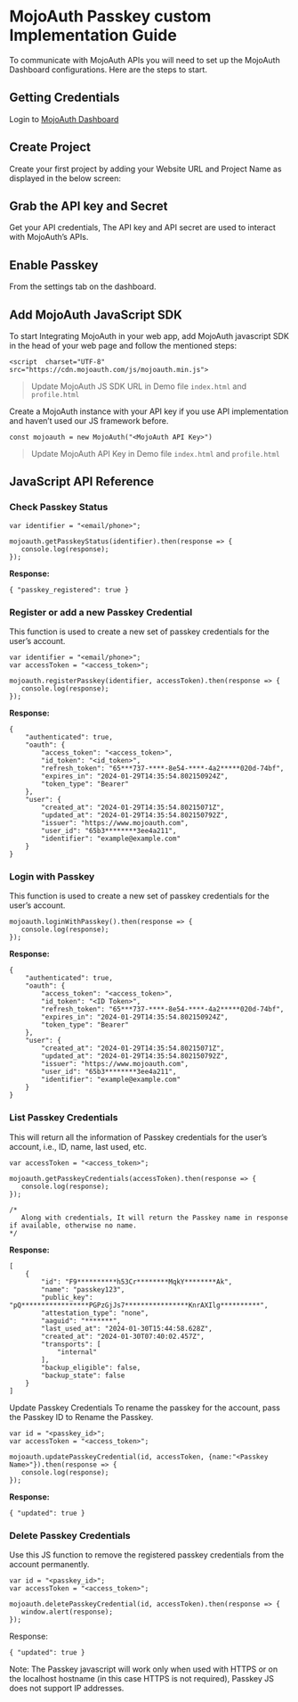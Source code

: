 # MojoAuth Passkey custom Implementation Guide

To communicate with MojoAuth APIs you will need to set up the MojoAuth Dashboard configurations. Here are the steps to start.

## Getting Credentials

Login to [MojoAuth Dashboard](https://mojoauth.com/dashboard/getting-started)

## Create Project
Create your first project by adding your Website URL and Project Name as displayed in the below screen:


## Grab the API key and Secret 

Get your API credentials, The API key and API secret are used to interact with MojoAuth’s APIs.


## Enable Passkey
From the settings tab on the dashboard.



## Add MojoAuth JavaScript SDK
To start Integrating MojoAuth in your web app, add MojoAuth javascript SDK in the head of your web page and follow the mentioned steps:

```
<script  charset="UTF-8"  src="https://cdn.mojoauth.com/js/mojoauth.min.js">
```

> Update MojoAuth JS SDK URL in Demo file `index.html` and `profile.html`

Create a MojoAuth instance with your API key if you use API implementation and haven’t used our JS framework before.

```
const mojoauth = new MojoAuth("<MojoAuth API Key>")
```

> Update MojoAuth API Key in Demo file `index.html` and `profile.html`

## JavaScript API Reference

### Check Passkey Status

```
var identifier = "<email/phone>";

mojoauth.getPasskeyStatus(identifier).then(response => {
   console.log(response);
});
```


**Response:** 

```
{ "passkey_registered": true }
```


### Register or add a new Passkey Credential
This function is used to create a new set of passkey credentials for the user’s account.

```
var identifier = "<email/phone>";
var accessToken = "<access_token>";

mojoauth.registerPasskey(identifier, accessToken).then(response => {
   console.log(response);
});
```

**Response:** 

```
{
    "authenticated": true,
    "oauth": {
        "access_token": "<access_token>",
        "id_token": "<id_token>",
        "refresh_token": "65***737-****-8e54-****-4a2*****020d-74bf",
        "expires_in": "2024-01-29T14:35:54.802150924Z",
        "token_type": "Bearer"
    },
    "user": {
        "created_at": "2024-01-29T14:35:54.80215071Z",
        "updated_at": "2024-01-29T14:35:54.802150792Z",
        "issuer": "https://www.mojoauth.com",
        "user_id": "65b3********3ee4a211",
        "identifier": "example@example.com"
    }
}
```


### Login with Passkey
This function is used to create a new set of passkey credentials for the user’s account.

```
mojoauth.loginWithPasskey().then(response => {
   console.log(response);
});
```

**Response:**

```
{
    "authenticated": true,
    "oauth": {
        "access_token": "<access_token>",
        "id_token": "<ID Token>",
        "refresh_token": "65***737-****-8e54-****-4a2*****020d-74bf",
        "expires_in": "2024-01-29T14:35:54.802150924Z",
        "token_type": "Bearer"
    },
    "user": {
        "created_at": "2024-01-29T14:35:54.80215071Z",
        "updated_at": "2024-01-29T14:35:54.802150792Z",
        "issuer": "https://www.mojoauth.com",
        "user_id": "65b3********3ee4a211",
        "identifier": "example@example.com"
    }
}
```



### List Passkey Credentials 
This will return all the information of Passkey credentials for the user’s account, i.e., ID, name, last used, etc.

```
var accessToken = "<access_token>";

mojoauth.getPasskeyCredentials(accessToken).then(response => {
   console.log(response);
});

/*
   Along with credentials, It will return the Passkey name in response if available, otherwise no name.
*/
```


**Response:**

```
[
    {
        "id": "F9**********h53Cr********MqkY********Ak",
        "name": "passkey123",
        "public_key": "pQ*****************PGPzGjJs7****************KnrAXIlg**********",
        "attestation_type": "none",
        "aaguid": "*******",
        "last_used_at": "2024-01-30T15:44:58.628Z",
        "created_at": "2024-01-30T07:40:02.457Z",
        "transports": [
            "internal"
        ],
        "backup_eligible": false,
        "backup_state": false
    }
]
```


Update Passkey Credentials 
To rename the passkey for the account, pass the Passkey ID to Rename the Passkey.

```
var id = "<passkey_id>";
var accessToken = "<access_token>";

mojoauth.updatePasskeyCredential(id, accessToken, {name:"<Passkey Name>"}).then(response => {
   console.log(response);
});
```

**Response:** 

```
{ "updated": true }
```

### Delete Passkey Credentials
Use this JS function to remove the registered passkey credentials from the account permanently. 

```
var id = "<passkey_id>";
var accessToken = "<access_token>";

mojoauth.deletePasskeyCredential(id, accessToken).then(response => {
   window.alert(response);
});
```

Response: 
```
{ "updated": true }

```
Note: The Passkey javascript will work only when used with HTTPS or on the localhost hostname (in this case HTTPS is not required), Passkey JS does not support IP addresses.

